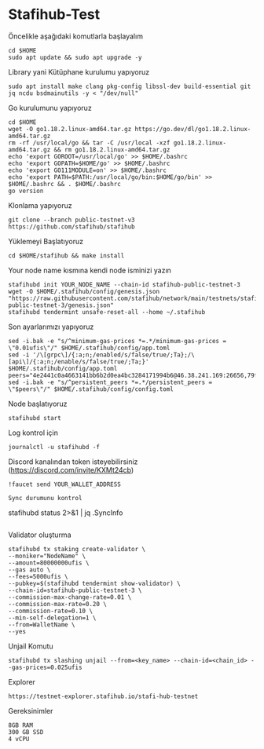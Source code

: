 # Stafihub-Test

Öncelikle aşağıdaki komutlarla başlayalım
```
cd $HOME
sudo apt update && sudo apt upgrade -y
```
Library yani Kütüphane kurulumu yapıyoruz
```
sudo apt install make clang pkg-config libssl-dev build-essential git jq ncdu bsdmainutils -y < "/dev/null"
```
Go kurulumunu yapıyoruz
```
cd $HOME
wget -O go1.18.2.linux-amd64.tar.gz https://go.dev/dl/go1.18.2.linux-amd64.tar.gz
rm -rf /usr/local/go && tar -C /usr/local -xzf go1.18.2.linux-amd64.tar.gz && rm go1.18.2.linux-amd64.tar.gz
echo 'export GOROOT=/usr/local/go' >> $HOME/.bashrc
echo 'export GOPATH=$HOME/go' >> $HOME/.bashrc
echo 'export GO111MODULE=on' >> $HOME/.bashrc
echo 'export PATH=$PATH:/usr/local/go/bin:$HOME/go/bin' >> $HOME/.bashrc && . $HOME/.bashrc
go version
```
Klonlama yapıyoruz
```
git clone --branch public-testnet-v3 https://github.com/stafihub/stafihub
```
Yüklemeyi Başlatıyoruz
```
cd $HOME/stafihub && make install
```
Your node name kısmına kendi node isminizi yazın
```
stafihubd init YOUR_NODE_NAME --chain-id stafihub-public-testnet-3
wget -O $HOME/.stafihub/config/genesis.json "https://raw.githubusercontent.com/stafihub/network/main/testnets/stafihub-public-testnet-3/genesis.json"
stafihubd tendermint unsafe-reset-all --home ~/.stafihub
```
Son ayarlarımızı yapıyoruz
```
sed -i.bak -e "s/^minimum-gas-prices *=.*/minimum-gas-prices = \"0.01ufis\"/" $HOME/.stafihub/config/app.toml
sed -i '/\[grpc\]/{:a;n;/enabled/s/false/true/;Ta};/\[api\]/{:a;n;/enable/s/false/true/;Ta;}' $HOME/.stafihub/config/app.toml
peers="4e2441c0a4663141bb6b2d0ea4bc3284171994b6@46.38.241.169:26656,79ffbd983ab6d47c270444f517edd37049ae4937@23.88.114.52:26656"
sed -i.bak -e "s/^persistent_peers *=.*/persistent_peers = \"$peers\"/" $HOME/.stafihub/config/config.toml
```
Node başlatıyoruz
```
stafihubd start
```
Log kontrol için 
```
journalctl -u stafihubd -f
```
Discord kanalından token isteyebilirsiniz (https://discord.com/invite/KXMt24cb)
```
!faucet send YOUR_WALLET_ADDRESS

Sync durumunu kontrol
```
stafihubd status 2>&1 | jq .SyncInfo
```

```
Validator oluşturma
```
stafihubd tx staking create-validator \
--moniker="NodeName" \
--amount=80000000ufis \
--gas auto \
--fees=5000ufis \
--pubkey=$(stafihubd tendermint show-validator) \
--chain-id=stafihub-public-testnet-3 \
--commission-max-change-rate=0.01 \
--commission-max-rate=0.20 \
--commission-rate=0.10 \
--min-self-delegation=1 \
--from=WalletName \
--yes
```
Unjail Komutu
```
stafihubd tx slashing unjail --from=<key_name> --chain-id=<chain_id> --gas-prices=0.025ufis
```
Explorer
```
https://testnet-explorer.stafihub.io/stafi-hub-testnet
```
Gereksinimler
```
8GB RAM
300 GB SSD
4 vCPU
```
